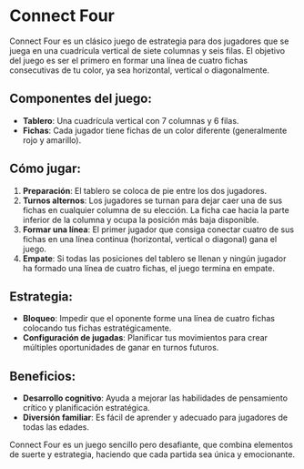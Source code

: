 
# Connect Four

Connect Four es un clásico juego de estrategia para dos jugadores que se juega en una cuadrícula vertical de siete columnas y seis filas. El objetivo del juego es ser el primero en formar una línea de cuatro fichas consecutivas de tu color, ya sea horizontal, vertical o diagonalmente.

## Componentes del juego:
- **Tablero**: Una cuadrícula vertical con 7 columnas y 6 filas.
- **Fichas**: Cada jugador tiene fichas de un color diferente (generalmente rojo y amarillo).

## Cómo jugar:
1. **Preparación**: El tablero se coloca de pie entre los dos jugadores.
2. **Turnos alternos**: Los jugadores se turnan para dejar caer una de sus fichas en cualquier columna de su elección. La ficha cae hacia la parte inferior de la columna y ocupa la posición más baja disponible.
3. **Formar una línea**: El primer jugador que consiga conectar cuatro de sus fichas en una línea continua (horizontal, vertical o diagonal) gana el juego.
4. **Empate**: Si todas las posiciones del tablero se llenan y ningún jugador ha formado una línea de cuatro fichas, el juego termina en empate.

## Estrategia:
- **Bloqueo**: Impedir que el oponente forme una línea de cuatro fichas colocando tus fichas estratégicamente.
- **Configuración de jugadas**: Planificar tus movimientos para crear múltiples oportunidades de ganar en turnos futuros.

## Beneficios:
- **Desarrollo cognitivo**: Ayuda a mejorar las habilidades de pensamiento crítico y planificación estratégica.
- **Diversión familiar**: Es fácil de aprender y adecuado para jugadores de todas las edades.

Connect Four es un juego sencillo pero desafiante, que combina elementos de suerte y estrategia, haciendo que cada partida sea única y emocionante.

